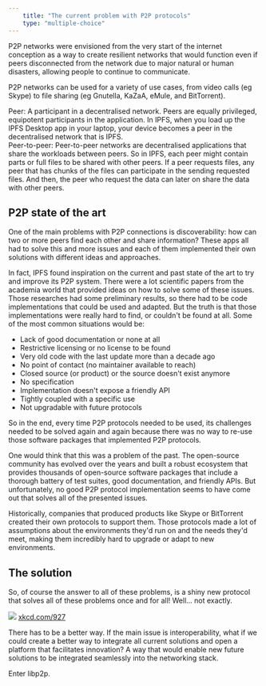 ```yaml
---
    title: "The current problem with P2P protocols"
    type: "multiple-choice"
---
```


P2P networks were envisioned from the very start of the internet conception as a way to create resilient networks that would function even if peers disconnected from the network due to major natural or human disasters, allowing people to continue to communicate.

P2P networks can be used for a variety of use cases, from video calls (eg Skype) to file sharing (eg Gnutella, KaZaA, eMule, and BitTorrent).

<div class="pa3 bg-near-white br2 i">
    <span class="b f5">Peer: </span>
    <span>
        A participant in a decentralised network. Peers are equally privileged, equipotent participants in the application.
        In IPFS, when you load up the IPFS Desktop app in your laptop, your device becomes a peer in the decentralised network that is IPFS.
    </span>
</div>
<div class="pa3 bg-near-white br2 i">
    <span class="b f5">Peer-to-peer: </span>
    <span>
        Peer-to-peer networks are decentralised applications that share the workloads between peers. So in IPFS, each peer might contain parts or full files to be shared with other peers. If a peer requests files, any peer that has chunks of the files can participate in the sending requested files. And then, the peer who request the data can later on share the data with other peers.
    </span>
</div>

## P2P state of the art

One of the main problems with P2P connections is discoverability: how can two or more peers find each other and share information? These apps all had to solve this and more issues and each of them implemented their own solutions with different ideas and approaches.

In fact, IPFS found inspiration on the current and past state of the art to try and improve its P2P system.
There were a lot scientific papers from the academia world that provided ideas on how to solve some of these issues. Those researches had some preliminary results, so there had to be code implementations that could be used and adapted.
But the truth is that those implementations were really hard to find, or couldn't be found at all. Some of the most common situations would be:

- Lack of good documentation or none at all
- Restrictive licensing or no license to be found
- Very old code with the last update more than a decade ago
- No point of contact (no maintainer available to reach)
- Closed source (or product) or the source doesn't exist anymore
- No specification
- Implementation doesn't expose a friendly API
- Tightly coupled with a specific use
- Not upgradable with future protocols


So in the end, every time P2P protocols needed to be used, its challenges needed to be solved again and again because there was no way to re-use those software packages that implemented P2P protocols.

One would think that this was a problem of the past.
The open-source community has evolved over the years and built a robust ecosystem that provides thousands of open-source software packages that include a thorough battery of test suites, good documentation, and friendly APIs.
But unfortunately, no good P2P protocol implementation seems to have come out that solves all of the presented issues.

Historically, companies that produced products like Skype or BitTorrent created their own protocols to support them. Those protocols made a lot of assumptions about the environments they'd run on and the needs they'd meet, making them incredibly hard to upgrade or adapt to new environments.

## The solution

So, of course the answer to all of these problems, is a shiny new protocol that solves all of these problems once and for all! Well... not exactly.

<div class="flex justify-center flex-column items-center">
    <img src="/tutorial-assets/T0009L02-standards-comic-xkcd.png">
    <a class="tc f6 ph4 w-50 mt2 no-underline grey" href="https://xkcd.com/927/" target="_blank">xkcd.com/927</a>
</div>

There has to be a better way.
If the main issue is interoperability, what if we could create a better way to integrate all current solutions and open a platform that facilitates innovation? A way that would enable new future solutions to be integrated seamlessly into the networking stack.

Enter libp2p.
